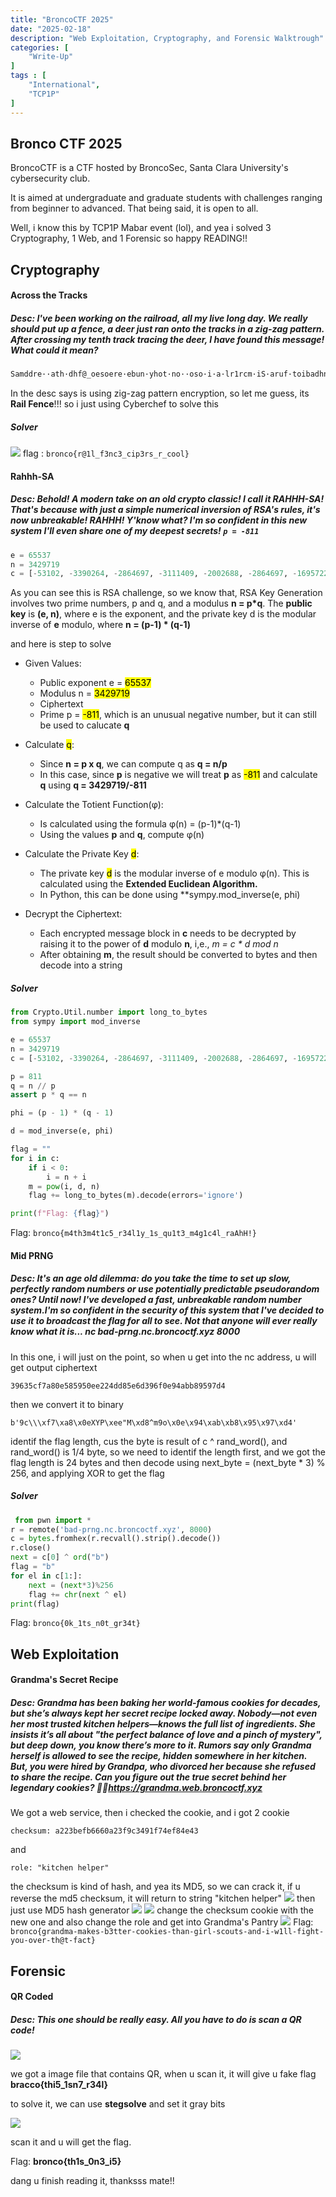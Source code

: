 ```yaml
---
title: "BroncoCTF 2025"
date: "2025-02-18"
description: "Web Exploitation, Cryptography, and Forensic Walktrough"
categories: [
    "Write-Up"
]
tags : [
    "International",
    "TCP1P"
]
---
```

## Bronco CTF 2025
BroncoCTF is a CTF hosted by BroncoSec, Santa Clara University's cybersecurity club.

It is aimed at undergraduate and graduate students with challenges ranging from beginner to advanced. That being said, it is open to all.

Well, i know this by TCP1P Mabar event (lol), and yea i solved 3 Cryptography, 1 Web, and 1 Forensic
so happy READING!!

## Cryptography
#### Across the Tracks
##### Desc: I've been working on the railroad, all my live long day. We really should put up a fence, a deer just ran onto the tracks in a zig-zag pattern. After crossing my tenth track tracing the deer, I have found this message! What could it mean?

```diff
Samddre··ath·dhf@_oesoere·ebun·yhot·no··oso·i·a·lr1rcm·iS·aruf·toibadhn·nadpikudynea{l_oeee·ch·oide·f·n·aoe·sae·aonbdhgo_so·rr.i·tYnl·s·tdot·xs·hdtyy'·.t·cfrlca·epeo·iufiyi.t·yaaf·.a.·ts··tn33}i·tvhr·.tooho···rlmwuI·h·e·iHshonppsoleaseecrtudIdet.·n·BtIpdheiorcihr·or·ovl·c··i·acn·t·su··ootr·:b3cesslyedheIath·e·_
```
In the desc says is using zig-zag pattern encryption, so let me guess, its **Rail Fence**!!!
so i just using Cyberchef to solve this
##### Solver
![](easiestsolp.png)
flag : ``bronco{r@1l_f3nc3_cip3rs_r_cool}``

#### Rahhh-SA
##### Desc: Behold! A modern take on an old crypto classic! I call it RAHHH-SA! That's because with just a simple numerical inversion of RSA's rules, it's now unbreakable! RAHHH! Y'know what? I'm so confident in this new system I'll even share one of my deepest secrets! ```p = -811```
```py
e = 65537
n = 3429719
c = [-53102, -3390264, -2864697, -3111409, -2002688, -2864697, -1695722, -1957072, -1821648, -1268305, -3362005, -712024, -1957072, -1821648, -1268305, -732380, -2002688, -967579, -271768, -3390264, -712024, -1821648, -3069724, -732380, -892709, -271768, -732380, -2062187, -271768, -292609, -1599740, -732380, -1268305, -712024, -271768, -1957072, -1821648, -3418677, -732380, -2002688, -1821648, -3069724, -271768, -3390264, -1847282, -2267004, -3362005, -1764589, -293906, -1607693]
```
As you can see this is RSA challenge, so we know that,
RSA Key Generation involves two prime numbers, p and q, and a modulus **n = p*q**. The **public key** is **(e, n)**, where e is the exponent, and the private key d is the modular inverse of **e** modulo, where **n = (p-1) * (q-1)**

and here is step to solve
* Given Values:
    * Public exponent e = <mark>65537</mark>
    * Modulus n = <mark>3429719</mark>
    * Ciphertext 
    * Prime p = <mark>-811</mark>, which is an unusual negative number, but it can still be used to calucate **q**

* Calculate <mark>q</mark>:
    * Since **n = p x q**, we can compute q as **q = n/p**
    * In this case, since **p** is negative we will treat **p** as <mark>-811</mark> and calculate **q** using **q = 3429719/-811**

* Calculate the Totient Function(φ):
    * Is calculated using the formula φ(n) = (p-1)*(q-1)
    * Using the values **p** and **q**, compute φ(n)

* Calculate the Private Key <mark>d</mark>:
    * The private key <mark>d</mark> is the modular inverse of e modulo φ(n). This is calculated using the **Extended Euclidean Algorithm.**
    * In Python, this can be done using **sympy.mod_inverse(e, phi)

* Decrypt the Ciphertext:
    * Each encrypted message block in **c** needs to be decrypted by raising it to the power of **d** modulo **n**, i,e., *m = c * d mod n*
    * After obtaining **m**, the result should be converted to bytes and then decode into a string

##### Solver
```py
from Crypto.Util.number import long_to_bytes
from sympy import mod_inverse

e = 65537
n = 3429719
c = [-53102, -3390264, -2864697, -3111409, -2002688, -2864697, -1695722, -1957072, -1821648, -1268305, -3362005, -712024, -1957072, -1821648, -1268305, -732380, -2002688, -967579, -271768, -3390264, -712024, -1821648, -3069724, -732380, -892709, -271768, -732380, -2062187, -271768, -292609, -1599740, -732380, -1268305, -712024, -271768, -1957072, -1821648, -3418677, -732380, -2002688, -1821648, -3069724, -271768, -3390264, -1847282, -2267004, -3362005, -1764589, -293906, -1607693]

p = 811
q = n // p
assert p * q == n

phi = (p - 1) * (q - 1)

d = mod_inverse(e, phi)

flag = ""
for i in c:
    if i < 0:
        i = n + i
    m = pow(i, d, n)
    flag += long_to_bytes(m).decode(errors='ignore')

print(f"Flag: {flag}")
```
Flag: ``bronco{m4th3m4t1c5_r34l1y_1s_qu1t3_m4g1c4l_raAhH!}``
#### Mid PRNG
##### Desc: It's an age old dilemma: do you take the time to set up slow, perfectly random numbers or use potentially predictable pseudorandom ones? Until now! I've developed a fast, unbreakable random number system.I'm so confident in the security of this system that I've decided to use it to broadcast the flag for all to see. Not that anyone will ever really know what it is... nc bad-prng.nc.broncoctf.xyz 8000
In this one, i will just on the point, so when u get into the nc address, u will get output ciphertext 
```
39635cf7a80e585950ee224dd85e6d396f0e94abb89597d4
```
then we convert it to binary

```
b'9c\\\xf7\xa8\x0eXYP\xee"M\xd8^m9o\x0e\x94\xab\xb8\x95\x97\xd4'
```
identif the flag length, cus the byte is result of c ^ rand_word(), and rand_word() is 1/4 byte, so we need to identif the length first, and we got the flag length is 24 bytes and then decode using next_byte = (next_byte * 3) % 256, and applying XOR to get the flag 

##### Solver
```py
 from pwn import *
r = remote('bad-prng.nc.broncoctf.xyz', 8000)
c = bytes.fromhex(r.recvall().strip().decode())
r.close()
next = c[0] ^ ord("b")
flag = "b"
for el in c[1:]:
    next = (next*3)%256
    flag += chr(next ^ el)
print(flag)
```
Flag: ```bronco{0k_1ts_n0t_gr34t}```

## Web Exploitation
#### Grandma's Secret Recipe
##### Desc: Grandma has been baking her world-famous cookies for decades, but she’s always kept her secret recipe locked away. Nobody—not even her most trusted kitchen helpers—knows the full list of ingredients. She insists it’s all about "the perfect balance of love and a pinch of mystery", but deep down, you know there’s more to it. Rumors say only Grandma herself is allowed to see the recipe, hidden somewhere in her kitchen. But, you were hired by Grandpa, who divorced her because she refused to share the recipe. Can you figure out the true secret behind her legendary cookies? 🍪👵https://grandma.web.broncoctf.xyz
We got a web service, then i checked the cookie, and i got 2 cookie
```
checksum: a223befb6660a23f9c3491f74ef84e43
```
and
```
role: "kitchen helper"
```
the checksum is kind of hash, and yea its MD5, so we can crack it, if u reverse the md5 checksum, it will return to string "kitchen helper"
![](raaaa.jpg)
then just use MD5 hash generator
![](rrr.png)
![](sss.png)
change the checksum cookie with the new one and also change the role and get into Grandma's Pantry
![](asdasd.png)
Flag: ```bronco{grandma-makes-b3tter-cookies-than-girl-scouts-and-i-w1ll-fight-you-over-th@t-fact}```
## Forensic
#### QR Coded
##### Desc: This one should be really easy. All you have to do is scan a QR code!
![](fakeqr.png)

we got a image file that contains QR, when u scan it, it will give u fake flag **bracco{thi5_1sn7_r34l}**

to solve it, we can use **stegsolve** and set it gray bits

![](realqr.png)

scan it and u will get the flag.

Flag: **bronco{th1s_0n3_i5}**

dang u finish reading it, thanksss mate!!
